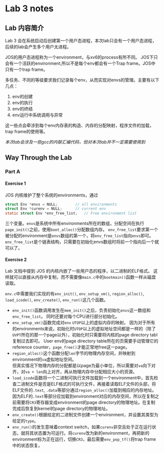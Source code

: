 # Lab 3 notes

## Lab 内容简介

Lab 3 会在系统启动后创建第一个用户态进程，本次lab只会有一个用户态进程，后续的lab会产生多个用户太进程。

JOS的用户态进程称为一个environment，与xv6的process有所不同。
JOS下只会有一个活跃的environment,所以不是每个env都会有一个Trap frame。JOS中只有一个trap frame。

多任务、不同的等级要求我们记录每个env，从而实现对envs的管理。主要有以下几点：

1. env的创建
2. env的执行
3. env的终结
4. env运行中系统调用与异常

这一些点会牵涉到每个env内存表的构造、内存的分配映射，程序文件的加载，trap frame的使用等。

_本次lab会涉及一些gcc的内联汇编代码，但对本次lab并不一定需要使用到_

## Way Through the Lab
### Part A
#### Exercise 1

JOS 内核维护了整个系统的environments，通过
```C
struct Env *envs = NULL;		// all environments
struct Env *curenv = NULL;		// current env
static struct Env *env_free_list;	// Free environment list
```
三个变量。`envs`是系统中所有environments所在的数组，分配空间在执行`page_init()`之前，使用`boot_alloc()`分配数组内存。
`env_free_list`要求第一个被分配的environment是`envs`数组的第一个，将`env_free_list`指向`envs`即可。`env_free_list`是个链表结构，只需要在初始化envs数组时将前一个指向后一个就可以了。

#### Exercise 2

Lab 文档中提到 JOS 的内核内嵌了一些用户态的程序，以二进制的ELF格式。
这样就可以直接从内存中复制，而不需要像`main.c`中的`bootmain()`函数一样从磁盘读取。

`env.c`中需要我们实现的有`env_init()`, `env_setup_vm()`, `region_alloc()`, `load_icode()`, `env_create()`, `env_run()`这几个函数。

* `env_init()`函数调用发生在`mem_init()`之后，负责初始化`envs`这一数组和`env_free_list`。
  同时还要对每个CPU进行部分初始化。
* `env_setup_vm()`函数完成对`env` `UTOP`以上的虚拟内存的映射。
  因为对于所有的environments来说，初始化时`UTOP`以上的虚拟地址空间都是一样的（除了`UVPT`所在的那一个page以外），初始化时只需要将内核的page directory tabl复制过去即可。
  User env的page directory table所在的页需要手动管理它的reference counter，`page_free()`才能正常地free这一page。
* `region_alloc()`这个函数分配`len`字节的物理内存空间，并映射到environment的`va`虚拟地址空间。  
  但真实情况下物理内存的分配都是以page为最小单位，所以需要对`va`向下对齐，对`va + len`向上对齐，再从物理内存中分配相应大小的资源。
* `load_icode`函数将一个二进制可执行文件加载到一个environment中，首先检查二进制文件是否是ELF格式的可执行文件，再接着读取ELF文件的头部，将ELF文件的`.text`, `.data`等部分通过`region_alloc()`加载到相应的内存地址。  
  因为ELF的`.text`等部分应加载到environment对应的内存空间，所以在复制之前需要将`CR3`寄存器变成environment的page directory的物理地址。在复制完成后恢复到kernel的page directory的物理地址。
* `env_create()`根据给定的二进制文件创建一个environment，并设置其类型为给定的`type`。
* `env_run()`的发生意味着context switch，如果`curenv`非空且处于正在运行状态，就将其状态置为可运行。将`curenv`改为新的environment，再把新的environment标为正在运行，切换`CR3`，最后需要`env_pop_tf()`将trap frame中的状态恢复。